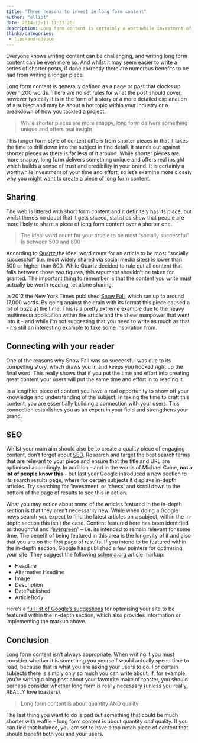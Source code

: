 ```yaml
---
title: "Three reasons to invest in long form content"
author: "elliot"
date: 2014-12-11 17:33:20
description: Long form content is certainly a worthwhile investment of your time and effort, so let’s examine more closely why you might want to create some.
thinks/categories: 
 - tips-and-advice
---
```


Everyone knows writing content can be challenging, and writing long form content can be even more so. And whilst it may seem easier to write a series of shorter posts, if done correctly there are numerous benefits to be had from writing a longer piece.

Long form content is generally defined as a page or post that clocks up over 1,200 words. There are no set rules for what the post should cover, however typically it is in the form of a story or a more detailed explanation of a subject and may be about a hot topic within your industry or a breakdown of how you tackled a project.

> While shorter pieces are more snappy, long form delivers something unique and offers real insight

This longer form style of content differs from shorter pieces in that it takes the time to drill down into the subject in fine detail. It stands out against shorter pieces as there is far less of it around. While shorter pieces are more snappy, long form delivers something unique and offers real insight which builds a sense of trust and credibility in your brand. It is certainly a worthwhile investment of your time and effort, so let’s examine more closely why you might want to create a piece of long form content.

## Sharing

The web is littered with short form content and it definitely has its place, but whilst there’s no doubt that it gets shared, statistics show that people are more likely to share a piece of long form content over a shorter one.

> The ideal word count for your article to be most “socially successful” is between 500 and 800

According to [Quartz ](http://www.qz.com/)the ideal word count for an article to be most “socially successful” (i.e. most widely shared via social media sites) is lower than 500 or higher than 800. While Quartz decided to rule out all content that falls between those two figures, this argument shouldn’t be taken for granted. The important thing to remember is that the content you write must actually be worth reading, let alone sharing.

In 2012 the New York Times published [Snow Fall](http://www.nytimes.com/projects/2012/snow-fall/), which ran up to around 17,000 words. By going against the grain with its format this piece caused a lot of buzz at the time. This is a pretty extreme example due to the heavy multimedia application within the article and the sheer manpower that went into it - and while I’m not suggesting that you need to write as much as that - it’s still an interesting example to take some inspiration from.

## Connecting with your reader

One of the reasons why Snow Fall was so successful was due to its compelling story, which draws you in and keeps you hooked right up the final word. This really shows that if you put the time and effort into creating great content your users will put the same time and effort in to reading it.

In a lengthier piece of content you have a real opportunity to show off your knowledge and understanding of the subject. In taking the time to craft this content, you are essentially building a connection with your users. This connection establishes you as an expert in your field and strengthens your brand.

## SEO

Whilst your main aim should also be to create a quality piece of engaging content, don’t forget about [SEO](/creates/digital-marketing/seo/). Research and target the best search terms that are relevant to your piece and ensure that the title and URL are optimised accordingly. In addition – and in the words of Michael Caine, __not a lot of people know this__ - but last year Google introduced a new section to its search results page, where for certain subjects it displays in-depth articles. Try searching for ‘investment’ or ‘chess’ and scroll down to the bottom of the page of results to see this in action.

What you may notice about some of the articles featured in the in-depth section is that they aren’t necessarily new. While when doing a Google news search you expect to find the latest articles on a subject, within the in-depth section this isn’t the case. Content featured here has been identified as thoughtful and “[evergreen](/thinks/evergreen-content-saves-time-makes-money/)” – i.e. its intended to remain relevant for some time. The benefit of being featured in this area is the longevity of it and also that you are on the first page of results. If you intend to be featured within the in-depth section, Google has published a few pointers for optimising your site. They suggest the following [schema.org](http://schema.org/) article markup:

- Headline
- Alternative Headline
- Image
- Description
- DatePublished
- ArticleBody


Here’s a [full list of Google’s suggestions](https://support.google.com/webmasters/answer/3280182) for optimising your site to be featured within the in-depth section, which also provides information on implementing the markup above.

## Conclusion

Long form content isn’t always appropriate. When writing it you must consider whether it is something you yourself would actually spend time to read, because that is what you are asking your users to do. For certain subjects there is simply only so much you can write about; if, for example, you’re writing a blog post about your favourite make of toaster, you should perhaps consider whether long form is really necessary (unless you really, REALLY love toasters).

> Long form content is about quantity AND quality

The last thing you want to do is pad out something that could be much shorter with waffle - long form content is about quantity *and* quality. If you can find that balance, you are set to have a top notch piece of content that should benefit both you and your users.


